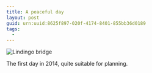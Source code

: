 ```yaml
---
title: A peaceful day
layout: post
guid: urn:uuid:8625f897-020f-4174-8401-855bb36d0189
tags:
  - 
---
```


![Lindingo bridge](http://pic.yupoo.com/lishugo/DqFxIOrH/medish.jpg)

The first day in 2014, quite suitable for planning. 
